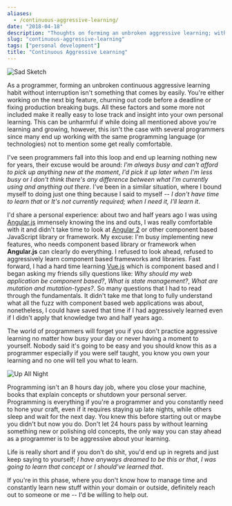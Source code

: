 ```yaml
---
aliases:
  - /continuous-aggressive-learning/
date: "2018-04-18"
description: "Thoughts on forming an unbroken aggressive learning; without interruption"
slug: "continuous-aggressive-learning"
tags: ["personal development"]
title: "Continuous Aggressive Learning"
---
```



![Sad Sketch][]


As a programmer, forming an unbroken continuous aggressive learning habit without interruption isn't something that comes by easily. You're either working on the next big feature, churning out code before a deadline or fixing production breaking bugs. All these factors and some more not included make it really easy to lose track and insight into your own personal learning. This can be unharmful if while doing all mentioned above you're learning and growing, however, this isn't the case with several programmers since many end up working with the same programming language (or technologies) not to mention some get really comfortable.

I've seen programmers fall into this loop and end up learning nothing new for years, their excuse would be around: *I'm always busy and can't afford to pick up anything new at the moment*, *I'd pick it up later when I'm less busy* or *I don't think there's any difference between what I'm currently using and anything out there*. I've been in a similar situation, where I bound myself to doing just one thing because I said to myself -- *I don't have time to learn that* or *It's not currently required; when I need it, I'll learn it*.

I'd share a personal experience: about two and half years ago I was using [Angular.js][] immensely knowing the ins and outs, I was really comfortable with it and didn't take time to look at [Angular 2][] or other component based JavaScript library or framework. My excuse: I'm busy implementing new features, who needs component based library or framework when **Angular.js** can clearly do everything. I refused to look ahead, refused to aggressively learn component based frameworks and libraries. Fast forward, I had a hard time learning [Vue.js][] which is component based and I began asking my friends silly questions like: *Why should my web application be component based?*, *What is state management?*, *What are mutation and mutation-types?*. So many questions that I had to read through the fundamentals. It didn't take me that long to fully understand what all the fuzz with component based web applications was about, nonetheless, I could have saved that time if I had aggressively learned even if I didn't apply that knowledge two and half years ago.

The world of programmers will forget you if you don't practice aggressive learning no matter how busy your day or never having a moment to yourself. Nobody said it's going to be easy and you should know this as a programmer especially if you were self taught, you know you own your learning and no one will tell you what to learn.


![Up All Night][]


Programming isn't an 8 hours day job, where you close your machine, books that explain concepts or shutdown your personal server. Programming is everything if you're a programmer and you constantly need to hone your craft, even if it requires staying up late nights, while others sleep and wait for the next day. You knew this before starting out or maybe you didn't but now you do. Don't let 24 hours pass by without learning something new or polishing old concepts, the only way you can stay ahead as a programmer is to be aggressive about your learning.

Life is really short and if you don't do shit, you'd end up in regrets and just keep saying to yourself; *I have anyways dreamed to be this or that*, *I was going to learn that concept* or *I should've learned that*.

If you're in this phase, where you don't know how to manage time and constantly learn new stuff within your domain or outside, definitely reach out to someone or me -- I'd be willing to help out.


  [Sad Sketch]: /static/images/2018/sad-sketch.jpg "Sad Sketch"
  [Up All Night]: /static/images/2018/up-all-night.jpg "Up All Night"
  [Angular.js]: https://angularjs.org "AngularJS — Superheroic JavaScript MVW Framework"
  [Angular 2]: https://angular.io "Angular"
  [Vue.js]: https://vuejs.org "Vue.js"